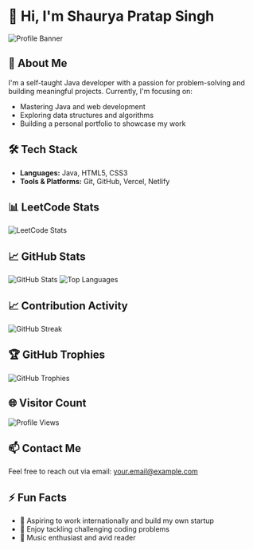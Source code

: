 # 👋 Hi, I'm Shaurya Pratap Singh

![Profile Banner](https://capsule-render.vercel.app/api?text=Vexyenv&animation=fadeIn&type=waving&color=gradient&height=100)

## 🧭 About Me

I'm a self-taught Java developer with a passion for problem-solving and building meaningful projects. Currently, I'm focusing on:

- Mastering Java and web development
- Exploring data structures and algorithms
- Building a personal portfolio to showcase my work

## 🛠️ Tech Stack

- **Languages:** Java, HTML5, CSS3
- **Tools & Platforms:** Git, GitHub, Vercel, Netlify

## 📊 LeetCode Stats

![LeetCode Stats](https://leetcode-badge-sage.vercel.app/badge/vexyenv?theme=dark&bgColor=282828)

## 📈 GitHub Stats

![GitHub Stats](https://github-readme-stats.vercel.app/api?username=vexyenv&show_icons=true&theme=radical)
![Top Languages](https://github-readme-stats.vercel.app/api/top-langs/?username=vexyenv&layout=compact&theme=radical)

## 📈 Contribution Activity

![GitHub Streak](https://github-readme-streak-stats.herokuapp.com/?user=vexyenv&theme=radical)

## 🏆 GitHub Trophies

![GitHub Trophies](https://github-profile-trophy.vercel.app/?username=vexyenv&theme=radical&column=4)

## 🌐 Visitor Count

![Profile Views](https://profile-counter.glitch.me/vexyenv/count.svg)

## 📫 Contact Me

Feel free to reach out via email: [your.email@example.com](mailto:your.email@example.com)

## ⚡ Fun Facts

- 🎯 Aspiring to work internationally and build my own startup
- 🧠 Enjoy tackling challenging coding problems
- 🎵 Music enthusiast and avid reader
